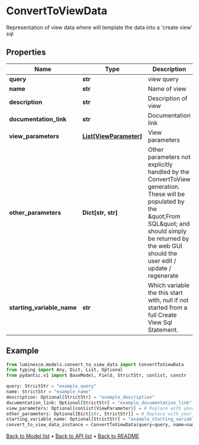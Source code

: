 # ConvertToViewData

Representation of view data where will template the data into a 'create view' sql
## Properties
Name | Type | Description | Notes
------------ | ------------- | ------------- | -------------
**query** | **str** | view query | 
**name** | **str** | Name of view | 
**description** | **str** | Description of view | [optional] 
**documentation_link** | **str** | Documentation link | [optional] 
**view_parameters** | [**List[ViewParameter]**](ViewParameter.md) | View parameters | [optional] 
**other_parameters** | **Dict[str, str]** | Other parameters not explicitly handled by the ConvertToView generation. These will be populated by the \&quot;From SQL\&quot; and should simply be returned by the web GUI should the user edit / update / regenerate | [optional] 
**starting_variable_name** | **str** | Which variable the this start with, null if not started from a full Create View Sql Statement. | [optional] 
## Example

```python
from luminesce.models.convert_to_view_data import ConvertToViewData
from typing import Any, Dict, List, Optional
from pydantic.v1 import BaseModel, Field, StrictStr, conlist, constr

query: StrictStr = "example_query"
name: StrictStr = "example_name"
description: Optional[StrictStr] = "example_description"
documentation_link: Optional[StrictStr] = "example_documentation_link"
view_parameters: Optional[conlist(ViewParameter)] = # Replace with your value
other_parameters: Optional[Dict[str, StrictStr]] = # Replace with your value
starting_variable_name: Optional[StrictStr] = "example_starting_variable_name"
convert_to_view_data_instance = ConvertToViewData(query=query, name=name, description=description, documentation_link=documentation_link, view_parameters=view_parameters, other_parameters=other_parameters, starting_variable_name=starting_variable_name)

```

[Back to Model list](../README.md#documentation-for-models) &#8226; [Back to API list](../README.md#documentation-for-api-endpoints) &#8226; [Back to README](../README.md)

